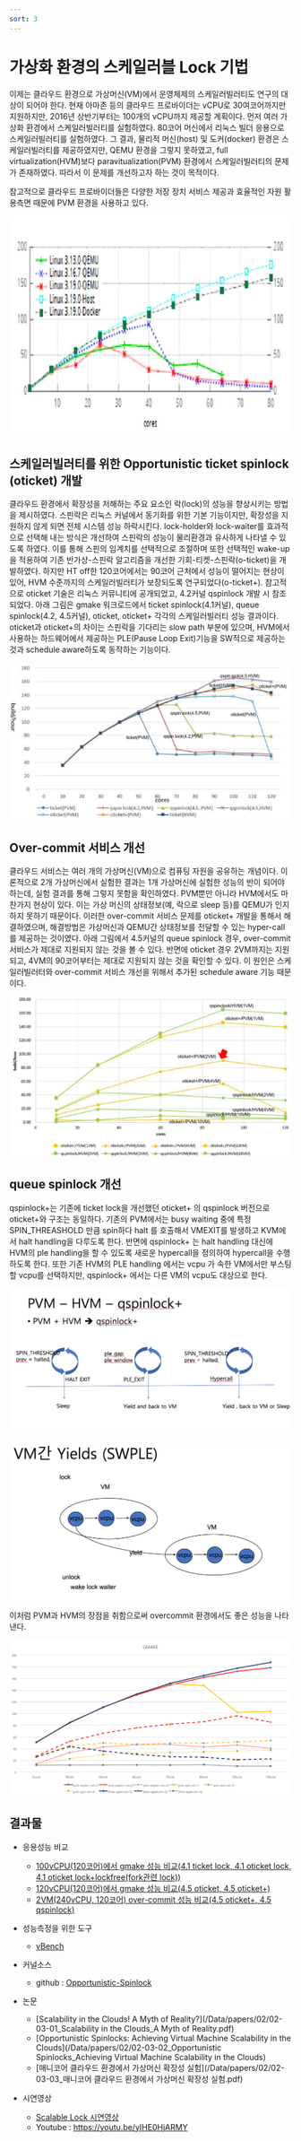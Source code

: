 ```yaml
---
sort: 3
---
```


# 가상화 환경의 스케일러블 Lock 기법

이제는 클라우드 환경으로 가상머신(VM)에서 운영체제의 스케일러빌러티도 연구의 대상이 되어야 한다. 현재 아마존 등의 클라우드 프로바이더는 vCPU로 30여코어까지만 지원하지만, 2016년 상반기부터는 100개의 vCPU까지 제공할 계획이다. 먼저 여러 가상화 환경에서 스케일러빌러티를 실험하였다. 80코어 머신에서 리눅스 빌더 응용으로 스케일러빌러티를 실험하였다. 그 결과, 물리적 머신(host) 및 도커(docker) 환경은 스케일러빌러티를 제공하였지만, QEMU 환경을 그렇지 못하였고, full virtualization(HVM)보다 paravitualization(PVM) 환경에서 스케일러빌러티의 문제가 존재하였다. 따라서 이 문제를 개선하고자 하는 것이 목적이다.

참고적으로 클라우드 프로바이더들은 다양한 저장 장치 서비스 제공과 효율적인 자원 활용측면 때문에 PVM 환경을 사용하고 있다.

![Fig1](/Data/images/02/02-03-01.jpg)

## 스케일러빌러티를 위한 Opportunistic ticket spinlock (oticket) 개발

클라우드 환경에서 확장성을 저해하는 주요 요소인 락(lock)의 성능을 향상시키는 방법을 제시하였다. 스핀락은 리눅스 커널에서 동기화를 위한 기본 기능이지만, 확장성을 지원하지 않게 되면 전체 시스템 성능 하락시킨다. lock-holder와 lock-waiter를 효과적으로 선택해 내는 방식은 개선하여 스핀락의 성능이 물리환경과 유사하게 나타낼 수 있도록 하였다. 이를 통해 스핀의 임계치를 선택적으로 조절하며 또한 선택적인 wake-up을 적용하여 기존 반가상-스핀락 알고리즘을 개선한 기회-티켓-스핀락(o-ticket)을 개발하였다. 하지만 HT off한 120코어에서는 90코어 근처에서 성능이 떨어지는 현상이 있어, HVM 수준까지의 스케일러빌러티가 보장되도록 연구되었다(o-ticket+). 참고적으로 oticket 기술은 리눅스 커뮤니티에 공개되었고, 4.2커널 qspinlock 개발 시 참조되었다. 아래 그림은 gmake 워크로드에서 ticket spinlock(4.1커널), queue spinlock(4.2, 4.5커널), oticket, oticket+ 각각의 스케일러빌러티 성능 결과이다. oticket과 oticket+의 차이는 스핀락을 기다리는 slow path 부분에 있으며, HVM에서 사용하는 하드웨어에서 제공하는 PLE(Pause Loop Exit)기능을 SW적으로 제공하는 것과 schedule aware하도록 동작하는 기능이다.

![Fig2](/Data/images/02/02-03-02.png)

## Over-commit 서비스 개선

클라우드 서비스는 여러 개의 가상머신(VM)으로 컴퓨팅 자원을 공유하는 개념이다. 이론적으로 2개 가상머신에서 실험한 결과는 1개 가상머신에 실험한 성능의 반이 되어야 하는데, 실험 결과를 통해 그렇지 못함을 확인하였다. PVM뿐만 아니라 HVM에서도 마찬가지 현상이 있다. 이는 가상 머신의 상태정보(예, 락으로 sleep 등)를 QEMU가 인지하지 못하기 때문이다. 이러한 over-commit 서비스 문제를 oticket+ 개발을 통해서 해결하였으며, 해결방법은 가상머신과 QEMU간 상태정보를 전달할 수 있는 hyper-call를 제공하는 것이였다. 아래 그림에서 4.5커널의 queue spinlock 경우, over-commit 서비스가 제대로 지원되지 않는 것을 볼 수 있다. 반면에 oticket 경우 2VM까지는 지원되고, 4VM의 90코어부터는 제대로 지원되지 않는 것을 확인할 수 있다. 이 원인은 스케일러빌러터와 over-commit 서비스 개선을 위해서 추가된 schedule aware 기능 때문이다.

![Fig3](/Data/images/02/02-03-03.png)

## queue spinlock 개선

qspinlock+는 기존에 ticket lock을 개선했던 oticket+ 의 qspinlock 버전으로 oticket+와 구조는 동일하다. 기존의 PVM에서는 busy waiting 중에 특정 SPIN_THREASHOLD 만큼 spin하다 halt 를 호출해서 VMEXIT를 발생하고 KVM에서 halt handling을 다루도록 한다. 반면에 qspinlock+ 는 halt handling 대신에 HVM의 ple handling을 할 수 있도록 새로운 hypercall을 정의하여 hypercall을 수행하도록 한다. 또한 기존 HVM의 PLE handling 에서는 vcpu 가 속한 VM에서만 부스팅할 vcpu를 선택하지만, qspinlock+ 에서는 다른 VM의 vcpu도 대상으로 한다.

![Fig4](/Data/images/02/02-03-04.png)

![Fig5](/Data/images/02/02-03-05.png)

이처럼 PVM과 HVM의 장점을 취함으로써 overcommit 환경에서도 좋은 성능을 나타낸다.

![Fig6](/Data/images/02/02-03-06.png)

## 결과물

* 응용성능 비교
  - [100vCPU(120코어)에서 gmake 성능 비교(4.1 ticket lock, 4.1 oticket lock, 4.1 oticket lock+lockfree(fork관련 lock))](/Data/videos/100core_build_process_lockfree,oticket.pvm(4배속).avi)
  - [120vCPU(120코어)에서 gmake 성능 비교(4.5 oticket, 4.5 oticket+)](/Data/videos/Gmake_oticket_oticketplus_30s.mp4)
  - [2VM(240vCPU, 120코어) over-commit 성능 비교(4.5 oticket+, 4.5 qspinlock)](/Data/videos/Gmake_oticketplus_qspin_30s.mp4)

* 성능측정을 위한 도구
  - [vBench](https://github.com/sslab-gatech/vbench)

* 커널소스
  - github : [Opportunistic-Spinlock](https://github.com/oslab-swrc/Opportunistic-Spinlock)

* 논문
  - [Scalability in the Clouds! A Myth of Reality?](/Data/papers/02/02-03-01_Scalability in the Clouds_A Myth of Reality.pdf)
  - [Opportunistic Spinlocks: Achieving Virtual Machine Scalability in the Clouds](/Data/papers/02/02-03-02_Opportunistic Spinlocks_Achieving Virtual Machine Scalability in the Clouds)
  - [매니코어 클라우드 환경에서 가상머신 확장성 실험](/Data/papers/02/02-03-03_매니코어 클라우드 환경에서 가상머신 확장성 실험.pdf)

* 시연영상
  - [Scalable Lock 시연영상](/Data/videos/2017_Scalable_lock_시연_영상.mp4)
  - Youtube : <https://youtu.be/yIHE0HjARMY>
